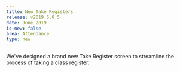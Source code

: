 ```yaml
---
title: New Take Registers
release: v2019.5.8.5
date: June 2019
is-new: false
area: Attendance
type: new
---
```


We've designed a brand new Take Register screen to streamline the process of taking a class register.
